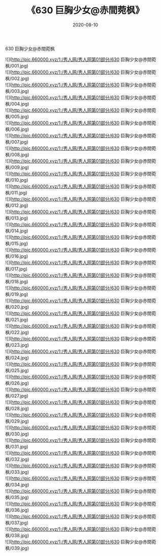 ﻿---
layout: post
title:  《630 巨胸少女@赤間菀枫》
date:   2020-08-10
img: http://pic.660000.xyz/1:/秀人网/秀人网第01部分/630 巨胸少女@赤間菀枫/000.jpg
categories: [美女, 清纯, 唯美]
---

630 巨胸少女@赤間菀枫

  ![](http://pic.660000.xyz/1:/秀人网/秀人网第01部分/630 巨胸少女@赤間菀枫/001.jpg) <br> ![](http://pic.660000.xyz/1:/秀人网/秀人网第01部分/630 巨胸少女@赤間菀枫/002.jpg) <br> ![](http://pic.660000.xyz/1:/秀人网/秀人网第01部分/630 巨胸少女@赤間菀枫/003.jpg) <br> ![](http://pic.660000.xyz/1:/秀人网/秀人网第01部分/630 巨胸少女@赤間菀枫/004.jpg) <br> ![](http://pic.660000.xyz/1:/秀人网/秀人网第01部分/630 巨胸少女@赤間菀枫/005.jpg) <br> ![](http://pic.660000.xyz/1:/秀人网/秀人网第01部分/630 巨胸少女@赤間菀枫/006.jpg) <br> ![](http://pic.660000.xyz/1:/秀人网/秀人网第01部分/630 巨胸少女@赤間菀枫/007.jpg) <br> ![](http://pic.660000.xyz/1:/秀人网/秀人网第01部分/630 巨胸少女@赤間菀枫/008.jpg) <br> ![](http://pic.660000.xyz/1:/秀人网/秀人网第01部分/630 巨胸少女@赤間菀枫/009.jpg) <br> ![](http://pic.660000.xyz/1:/秀人网/秀人网第01部分/630 巨胸少女@赤間菀枫/010.jpg) <br> ![](http://pic.660000.xyz/1:/秀人网/秀人网第01部分/630 巨胸少女@赤間菀枫/011.jpg) <br> ![](http://pic.660000.xyz/1:/秀人网/秀人网第01部分/630 巨胸少女@赤間菀枫/012.jpg) <br> ![](http://pic.660000.xyz/1:/秀人网/秀人网第01部分/630 巨胸少女@赤間菀枫/013.jpg) <br> ![](http://pic.660000.xyz/1:/秀人网/秀人网第01部分/630 巨胸少女@赤間菀枫/014.jpg) <br> ![](http://pic.660000.xyz/1:/秀人网/秀人网第01部分/630 巨胸少女@赤間菀枫/015.jpg) <br> ![](http://pic.660000.xyz/1:/秀人网/秀人网第01部分/630 巨胸少女@赤間菀枫/016.jpg) <br> ![](http://pic.660000.xyz/1:/秀人网/秀人网第01部分/630 巨胸少女@赤間菀枫/017.jpg) <br> ![](http://pic.660000.xyz/1:/秀人网/秀人网第01部分/630 巨胸少女@赤間菀枫/018.jpg) <br> ![](http://pic.660000.xyz/1:/秀人网/秀人网第01部分/630 巨胸少女@赤間菀枫/019.jpg) <br> ![](http://pic.660000.xyz/1:/秀人网/秀人网第01部分/630 巨胸少女@赤間菀枫/020.jpg) <br> ![](http://pic.660000.xyz/1:/秀人网/秀人网第01部分/630 巨胸少女@赤間菀枫/021.jpg) <br> ![](http://pic.660000.xyz/1:/秀人网/秀人网第01部分/630 巨胸少女@赤間菀枫/022.jpg) <br> ![](http://pic.660000.xyz/1:/秀人网/秀人网第01部分/630 巨胸少女@赤間菀枫/023.jpg) <br> ![](http://pic.660000.xyz/1:/秀人网/秀人网第01部分/630 巨胸少女@赤間菀枫/024.jpg) <br> ![](http://pic.660000.xyz/1:/秀人网/秀人网第01部分/630 巨胸少女@赤間菀枫/025.jpg) <br> ![](http://pic.660000.xyz/1:/秀人网/秀人网第01部分/630 巨胸少女@赤間菀枫/026.jpg) <br> ![](http://pic.660000.xyz/1:/秀人网/秀人网第01部分/630 巨胸少女@赤間菀枫/027.jpg) <br> ![](http://pic.660000.xyz/1:/秀人网/秀人网第01部分/630 巨胸少女@赤間菀枫/028.jpg) <br> ![](http://pic.660000.xyz/1:/秀人网/秀人网第01部分/630 巨胸少女@赤間菀枫/029.jpg) <br> ![](http://pic.660000.xyz/1:/秀人网/秀人网第01部分/630 巨胸少女@赤間菀枫/030.jpg) <br> ![](http://pic.660000.xyz/1:/秀人网/秀人网第01部分/630 巨胸少女@赤間菀枫/031.jpg) <br> ![](http://pic.660000.xyz/1:/秀人网/秀人网第01部分/630 巨胸少女@赤間菀枫/032.jpg) <br> ![](http://pic.660000.xyz/1:/秀人网/秀人网第01部分/630 巨胸少女@赤間菀枫/033.jpg) <br> ![](http://pic.660000.xyz/1:/秀人网/秀人网第01部分/630 巨胸少女@赤間菀枫/034.jpg) <br> ![](http://pic.660000.xyz/1:/秀人网/秀人网第01部分/630 巨胸少女@赤間菀枫/035.jpg) <br> ![](http://pic.660000.xyz/1:/秀人网/秀人网第01部分/630 巨胸少女@赤間菀枫/036.jpg) <br> ![](http://pic.660000.xyz/1:/秀人网/秀人网第01部分/630 巨胸少女@赤間菀枫/037.jpg) <br> ![](http://pic.660000.xyz/1:/秀人网/秀人网第01部分/630 巨胸少女@赤間菀枫/038.jpg) <br> ![](http://pic.660000.xyz/1:/秀人网/秀人网第01部分/630 巨胸少女@赤間菀枫/039.jpg) <br>